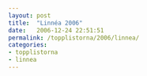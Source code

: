 ```yaml
---
layout: post
title:  "Linnéa 2006"
date:   2006-12-24 22:51:51
permalink: /topplistorna/2006/linnea/
categories:
- topplistorna
- linnea
---
```

